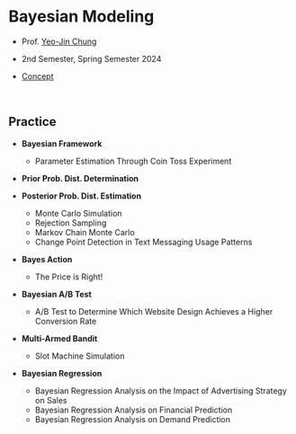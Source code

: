 # Bayesian Modeling

- Prof. [Yeo-Jin Chung](https://github.com/ychungkmu)

- 2nd Semester, Spring Semester 2024

- [Concept](https://jayarnim.github.io/categories/bayesian-modeling/)

</br>

## Practice

- **Bayesian Framework**
  - Parameter Estimation Through Coin Toss Experiment

- **Prior Prob. Dist. Determination**

- **Posterior Prob. Dist. Estimation**
  - Monte Carlo Simulation
  - Rejection Sampling
  - Markov Chain Monte Carlo
  - Change Point Detection in Text Messaging Usage Patterns

- **Bayes Action**
  - The Price is Right!

- **Bayesian A/B Test**
  - A/B Test to Determine Which Website Design Achieves a Higher Conversion Rate

- **Multi-Armed Bandit**
  - Slot Machine Simulation

- **Bayesian Regression**
  - Bayesian Regression Analysis on the Impact of Advertising Strategy on Sales
  - Bayesian Regression Analysis on Financial Prediction
  - Bayesian Regression Analysis on Demand Prediction
